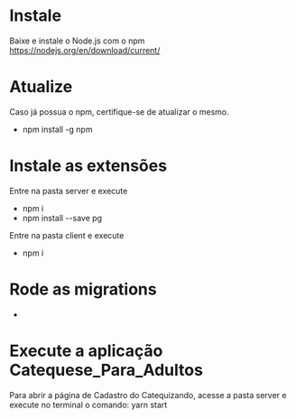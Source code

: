 # Instale
Baixe e instale o Node.js com o npm
https://nodejs.org/en/download/current/

# Atualize
Caso já possua o npm, certifique-se de atualizar o mesmo.
* npm install -g npm

# Instale as extensões
Entre na pasta server e execute
* npm i
* npm install --save pg

Entre na pasta client e execute
* npm i

# Rode as migrations
* 

# Execute a aplicação Catequese_Para_Adultos
Para abrir a página de Cadastro do Catequizando, acesse a pasta server e execute no terminal o comando: yarn start